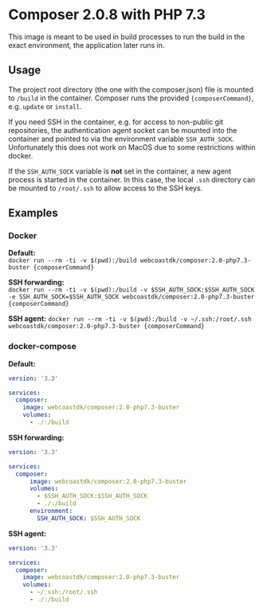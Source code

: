 # Composer 2.0.8 with PHP 7.3

This image is meant to be used in build processes to run the build in the exact environment, the application
later runs in.

## Usage
The project root directory (the one with the composer.json) file is mounted to `/build` in the container. Composer runs
the provided `{composerCommand}`, e.g. `update` or `install`.

If you need SSH in the container, e.g. for access to non-public git repositories, the authentication agent socket can be
mounted into the container and pointed to via the environment variable `SSH_AUTH_SOCK`. Unfortunately this does not work
on MacOS due to some restrictions within docker.

If the `SSH_AUTH_SOCK` variable is **not** set in the container, a new agent process is started in the container. In this
case, the local `.ssh` directory can be mounted to `/root/.ssh` to allow access to the SSH keys.

## Examples

### Docker

**Default:**  
`docker run --rm -ti -v $(pwd):/build webcoastdk/composer:2.0-php7.3-buster {composerCommand}`

**SSH forwarding:**  
`docker run --rm -ti -v $(pwd):/build -v $SSH_AUTH_SOCK:$SSH_AUTH_SOCK -e SSH_AUTH_SOCK=$SSH_AUTH_SOCK webcoastdk/composer:2.0-php7.3-buster {composerCommand}`

**SSH agent:**
`docker run --rm -ti -v $(pwd):/build -v ~/.ssh:/root/.ssh webcoastdk/composer:2.0-php7.3-buster {composerCommand}`

### docker-compose

**Default:**  
```yaml
version: '3.3'

services:
  composer:
    image: webcoastdk/composer:2.0-php7.3-buster
    volumes:
      - ./:/build
```

**SSH forwarding:**  
```yaml
version: '3.3'

services:
  composer:
      image: webcoastdk/composer:2.0-php7.3-buster
      volumes:
        - $SSH_AUTH_SOCK:$SSH_AUTH_SOCK
        - ./:/build
      environment:
        SSH_AUTH_SOCK: $SSH_AUTH_SOCK
```

**SSH agent:**  
```yaml
version: '3.3'

services:
  composer:
    image: webcoastdk/composer:2.0-php7.3-buster
    volumes:
      - ~/.ssh:/root/.ssh
      - ./:/build
```
